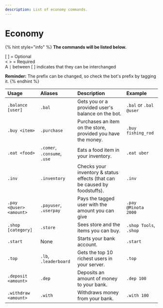 ```yaml
---
description: List of economy commands.
---
```


# Economy

{% hint style="info" %}
**The commands will be listed below.**

\[ \] = Optional  
&lt; &gt; = Required  
A `|` between \[ \] indicates that they can be interchanged

**Reminder:** The prefix can be changed, so check the bot's prefix by tagging it.
{% endhint %}

| Usage | Aliases | Description | Example |
| :--- | :--- | :--- | :--- |
| `.balance [user]`  | `.bal` | Gets you or a provided user's balance on the bot. | `.bal` or `.bal @user` |
| `.buy <item>` | `.purchase` | Purchases an item on the store, provided you have the money. | `.buy fishing_rod` |
| `.eat <food>` | `.comer`, `.consume`, `.use` | Eats a food item in your inventory. | `.eat uber` |
| `.inv` | `.inventory` | Checks your inventory & status effects \(that can be caused by foodstuffs\). | `.inv` |
| `.pay <@user> <amount>` | `.payuser`, `.userpay` | Pays the tagged user with the amount you can give | `.pay @Minota 2000` |
| `.shop [category]`  | `.store` | Sees store and the items you can buy. | `.shop Tools`, `.shop` |
| `.start` | None | Starts your bank account. | `.start` |
| `.top` | `.lb`, `.leaderboard` | Gets the top 10 richest users in your server. | `.top` |
| `.deposit <amount>` | `.dep` | Deposits an amount of money to your bank. | `.dep 100` |
| `.withdraw <amount>` | `.with` | Withdraws money from your bank. | `.with 100` |

